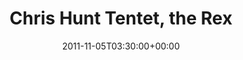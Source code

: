 ---
templateKey: event
guid: 08967cf8-6eab-11ea-99c5-002590d1d1b0
date: 2011-11-05T03:30:00+00:00
eventTime: '3:30'
title: Chris Hunt Tentet, the Rex
artist: Chris Hunt Tentet
city: Toronto
venue: the Rex
group: Tim Shia
guests: Mark Laver, Tara Davidson, Chris Banks
---